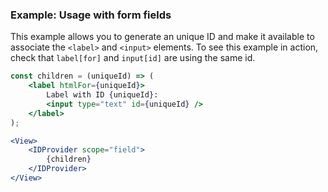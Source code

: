 ### Example: Usage with form fields

This example allows you to generate an unique ID and make it available to associate the `<label>` and `<input>` elements. To see this example in action, check that `label[for]` and `input[id]` are using the same id.

```jsx
const children = (uniqueId) => (
    <label htmlFor={uniqueId}>
        Label with ID {uniqueId}:
        <input type="text" id={uniqueId} />
    </label>
);

<View>
    <IDProvider scope="field">
        {children}
    </IDProvider>
</View>
```